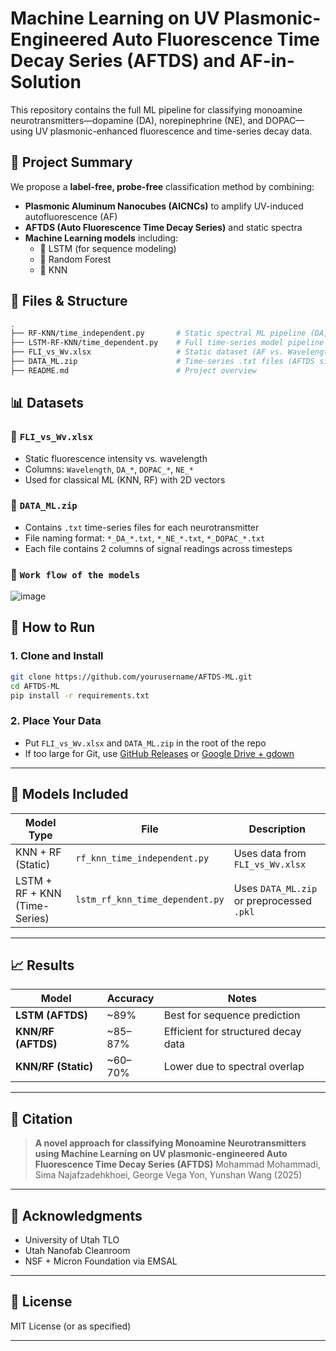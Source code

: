 

# Machine Learning on UV Plasmonic-Engineered Auto Fluorescence Time Decay Series (AFTDS) and AF-in-Solution

This repository contains the full ML pipeline for classifying monoamine neurotransmitters—dopamine (DA), norepinephrine (NE), and DOPAC—using UV plasmonic-enhanced fluorescence and time-series decay data.


## 🧪 Project Summary

We propose a **label-free, probe-free** classification method by combining:

- **Plasmonic Aluminum Nanocubes (AlCNCs)** to amplify UV-induced autofluorescence (AF)
- **AFTDS (Auto Fluorescence Time Decay Series)** and static spectra
- **Machine Learning models** including:
  - 🧠 LSTM (for sequence modeling)
  - 🌲 Random Forest
  - 👥 KNN


## 📁 Files & Structure
```bash
.
├── RF-KNN/time_independent.py       # Static spectral ML pipeline (DA, NE, DOPAC)
├── LSTM-RF-KNN/time_dependent.py    # Full time-series model pipeline (AFTDS)
├── FLI_vs_Wv.xlsx                   # Static dataset (AF vs. Wavelength)
├── DATA_ML.zip                      # Time-series .txt files (AFTDS signals)
├── README.md                        # Project overview
```

## 📊 Datasets

### 🔹 `FLI_vs_Wv.xlsx`

* Static fluorescence intensity vs. wavelength
* Columns: `Wavelength`, `DA_*`, `DOPAC_*`, `NE_*`
* Used for classical ML (KNN, RF) with 2D vectors

### 🔹 `DATA_ML.zip`

* Contains `.txt` time-series files for each neurotransmitter
* File naming format: `*_DA_*.txt`, `*_NE_*.txt`, `*_DOPAC_*.txt`
* Each file contains 2 columns of signal readings across timesteps

### 🔹 `Work flow of the models`
![image](https://github.com/user-attachments/assets/1a55c5b8-1e6a-47e7-8214-2d60570d467c)


## 🚀 How to Run

### 1. Clone and Install

```bash
git clone https://github.com/yourusername/AFTDS-ML.git
cd AFTDS-ML
pip install -r requirements.txt
```

### 2. Place Your Data

* Put `FLI_vs_Wv.xlsx` and `DATA_ML.zip` in the root of the repo
* If too large for Git, use [GitHub Releases](https://docs.github.com/en/repositories/releasing-projects-on-github/about-releases) or [Google Drive + gdown](https://github.com/wkentaro/gdown)

---

## 🧠 Models Included

| Model Type                    | File                            | Description                               |
| ----------------------------- | ------------------------------- | ----------------------------------------- |
| KNN + RF (Static)             | `rf_knn_time_independent.py`    | Uses data from `FLI_vs_Wv.xlsx`           |
| LSTM + RF + KNN (Time-Series) | `lstm_rf_knn_time_dependent.py` | Uses `DATA_ML.zip` or preprocessed `.pkl` |

---

## 📈 Results

| Model               | Accuracy | Notes                               |
| ------------------- | -------- | ----------------------------------- |
| **LSTM (AFTDS)**    | \~89%    | Best for sequence prediction        |
| **KNN/RF (AFTDS)**  | \~85–87% | Efficient for structured decay data |
| **KNN/RF (Static)** | \~60–70% | Lower due to spectral overlap       |

---

## 📄 Citation

> **A novel approach for classifying Monoamine Neurotransmitters using Machine Learning on UV plasmonic-engineered Auto Fluorescence Time Decay Series (AFTDS)**
> Mohammad Mohammadi, Sima Najafzadehkhoei, George Vega Yon, Yunshan Wang (2025)

---

## 🙌 Acknowledgments

* University of Utah TLO
* Utah Nanofab Cleanroom
* NSF + Micron Foundation via EMSAL

---

## 📜 License

MIT License (or as specified)

---




